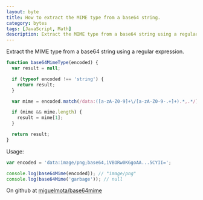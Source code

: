 ```yaml
---
layout: byte
title: How to extract the MIME type from a base64 string.
category: bytes
tags: [JavaScript, Math]
description: Extract the MIME type from a base64 string using a regular expression.
---
```

Extract the MIME type from a base64 string using a regular expression.

```javascript
function base64MimeType(encoded) {
  var result = null;

  if (typeof encoded !== 'string') {
    return result;
  }

  var mime = encoded.match(/data:([a-zA-Z0-9]+\/[a-zA-Z0-9-.+]+).*,.*/);

  if (mime && mime.length) {
    result = mime[1];
  }

  return result;
}
```

Usage:

```javascript
var encoded = 'data:image/png;base64,iVBORw0KGgoAA...5CYII=';

console.log(base64Mime(encoded)); // "image/png"
console.log(base64Mime('garbage')); // null
```

On github at [miguelmota/base64mime](https://github.com/miguelmota/base64mime)
